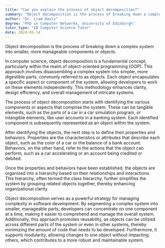 ```yaml
---
title: "Can you explain the process of object decomposition?"
summary: "Object decomposition is the process of breaking down a complex system into smaller, more manageable parts or objects."
author: "Dr. Liam Davis"
degree: "PhD in Computer Networks, University of Edinburgh"
tutor_type: "IB Computer Science Tutor"
date: 2024-05-14
---
```


Object decomposition is the process of breaking down a complex system into smaller, more manageable components or objects.

In computer science, object decomposition is a fundamental concept, particularly within the realm of object-oriented programming (OOP). This approach involves disassembling a complex system into simpler, more digestible parts, commonly referred to as objects. Each object encapsulates a specific aspect or component of the system, allowing developers to work on these elements independently. This methodology enhances clarity, design efficiency, and overall management of intricate systems.

The process of object decomposition starts with identifying the various components or aspects that comprise the system. These can be tangible elements, such as the parts of a car in a car simulation program, or intangible elements, like user accounts in a banking system. Each identified component is subsequently represented as an object within the system.

After identifying the objects, the next step is to define their properties and behaviors. Properties are the characteristics or attributes that describe each object, such as the color of a car or the balance of a bank account. Behaviors, on the other hand, refer to the actions that the object can perform, such as a car accelerating or an account being credited or debited.

Once the properties and behaviors have been established, the objects are organized into a hierarchy based on their relationships and interactions. This hierarchy, often termed the class hierarchy, further simplifies the system by grouping related objects together, thereby enhancing organizational clarity.

Object decomposition serves as a powerful strategy for managing complexity in software development. By segmenting a complex system into smaller, manageable parts, developers can concentrate on one component at a time, making it easier to comprehend and manage the overall system. Additionally, this approach promotes reusability, as objects can be utilized across different parts of the system or even in other systems, thereby minimizing the amount of code that needs to be developed. Furthermore, it supports modularity, allowing changes to one object without impacting others, which contributes to a more robust and maintainable system.
    